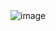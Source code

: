 <img width="auto" alt="image" src="https://user-images.githubusercontent.com/91800813/169587426-3624d203-28dd-489d-baee-395c69e13a42.png">
